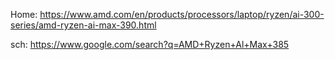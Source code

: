 Home: https://www.amd.com/en/products/processors/laptop/ryzen/ai-300-series/amd-ryzen-ai-max-390.html

sch: https://www.google.com/search?q=AMD+Ryzen+Al+Max+385

